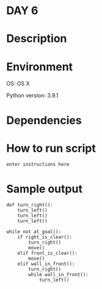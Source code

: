 
# DAY 6

# Description

# Environment
OS: OS X

Python version: 3.9.1

# Dependencies

# How to run script
```
enter instructions here
```

# Sample output
```
def turn_right():
    turn_left()
    turn_left()
    turn_left()
 
while not at_goal():
    if right_is_clear():
        turn_right()
        move()
    elif front_is_clear():
        move()
    elif wall_in_front():
        turn_right()
        while wall_in_front():
            turn_left()
```
